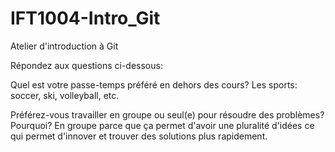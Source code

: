 # IFT1004-Intro_Git
Atelier d'introduction à Git

Répondez aux questions ci-dessous:

Quel est votre passe-temps préféré en dehors des cours?
Les sports: soccer, ski, volleyball, etc.

Préférez-vous travailler en groupe ou seul(e) pour résoudre des problèmes? Pourquoi?
En groupe parce que ça permet d'avoir une pluralité d'idées ce qui permet d'innover et trouver des solutions plus rapidement.
